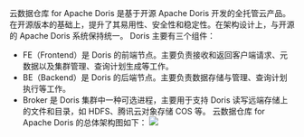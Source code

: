云数据仓库 for Apache Doris 是基于开源 Apache Doris 开发的全托管云产品。在开源版本的基础上，提升了其易用性、安全性和稳定性。在架构设计上，与开源的 Apache Doris 系统保持统一。
Doris 主要有三个组件：
- FE（Frontend）是 Doris 的前端节点。主要负责接收和返回客户端请求、元数据以及集群管理、查询计划生成等工作。
- BE（Backend）是 Doris 的后端节点。主要负责数据存储与管理、查询计划执行等工作。
- Broker 是 Doris 集群中一种可选进程，主要用于支持 Doris 读写远端存储上的文件和目录，如 HDFS、腾讯云对象存储 COS 等。
云数据仓库 for Apache Doris 的总体架构图如下：
![](https://qcloudimg.tencent-cloud.cn/raw/9e795160e5d268f005710e50425cfed0.png)
